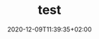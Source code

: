 ---
title: "test"
date: 2020-12-09T11:39:35+02:00 
draft: false
exceptions:
- dsm3
jurisdictions:
- DE
score: 2
description: "" 
beneficiaries:
- 
purposes: 
- 
usage:
- 
subjectmatter:
- 
compensation: ""
attribution: ""
otherConditions: 
- 
remarks: ""
link: ""
---